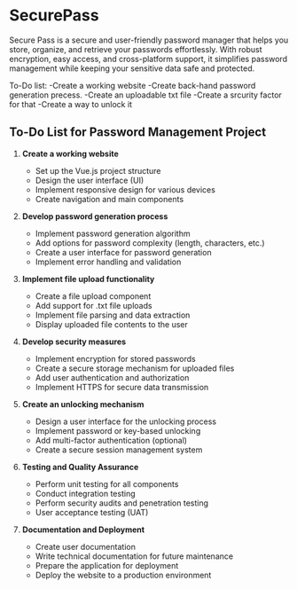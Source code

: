 # SecurePass
Secure Pass is a secure and user-friendly password manager that helps you store, organize, and retrieve your passwords effortlessly. With robust encryption, easy access, and cross-platform support, it simplifies password management while keeping your sensitive data safe and protected.

To-Do list:
-Create a working website
-Create back-hand password generation precess.
-Create an uploadable txt file
-Create a srcurity factor for that
-Create a way to unlock it

## To-Do List for Password Management Project

1. **Create a working website**
   - Set up the Vue.js project structure
   - Design the user interface (UI)
   - Implement responsive design for various devices
   - Create navigation and main components

2. **Develop password generation process**
   - Implement password generation algorithm
   - Add options for password complexity (length, characters, etc.)
   - Create a user interface for password generation
   - Implement error handling and validation

3. **Implement file upload functionality**
   - Create a file upload component
   - Add support for .txt file uploads
   - Implement file parsing and data extraction
   - Display uploaded file contents to the user

4. **Develop security measures**
   - Implement encryption for stored passwords
   - Create a secure storage mechanism for uploaded files
   - Add user authentication and authorization
   - Implement HTTPS for secure data transmission

5. **Create an unlocking mechanism**
   - Design a user interface for the unlocking process
   - Implement password or key-based unlocking
   - Add multi-factor authentication (optional)
   - Create a secure session management system

6. **Testing and Quality Assurance**
   - Perform unit testing for all components
   - Conduct integration testing
   - Perform security audits and penetration testing
   - User acceptance testing (UAT)

7. **Documentation and Deployment**
   - Create user documentation
   - Write technical documentation for future maintenance
   - Prepare the application for deployment
   - Deploy the website to a production environment
